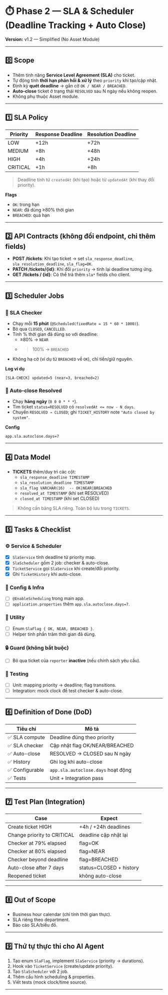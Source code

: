 # ⏱️ Phase 2 — SLA & Scheduler (Deadline Tracking + Auto Close)
**Version:** v1.2 — Simplified (No Asset Module)

---

## 0️⃣ Scope
- Thêm tính năng **Service Level Agreement (SLA)** cho ticket.
- Tự động tính **thời hạn phản hồi & xử lý** theo `priority` khi tạo/cập nhật.
- Định kỳ **quét deadline** → gắn cờ `OK / NEAR / BREACHED`.
- **Auto-close** ticket ở trạng thái `RESOLVED` sau N ngày nếu không reopen.
- Không phụ thuộc Asset module.

---

## 1️⃣ SLA Policy

| Priority | Response Deadline | Resolution Deadline |
|---------|-------------------|---------------------|
| LOW     | +12h              | +72h                |
| MEDIUM  | +8h               | +48h                |
| HIGH    | +4h               | +24h                |
| CRITICAL| +1h               | +8h                 |

> Deadline tính từ `createdAt` (khi tạo) hoặc từ `updatedAt` (khi thay đổi priority).

**Flags**
- `OK`: trong hạn
- `NEAR`: đã dùng ≥80% thời gian
- `BREACHED`: quá hạn

---

## 2️⃣ API Contracts (không đổi endpoint, chỉ thêm fields)
- **POST /tickets**: Khi tạo ticket → set `sla_response_deadline`, `sla_resolution_deadline`, `sla_flag=OK`.
- **PATCH /tickets/{id}**: Khi đổi `priority` → tính lại deadline tương ứng.
- **GET /tickets / {id}**: Có thể trả thêm `sla*` fields cho client.

---

## 3️⃣ Scheduler Jobs

### 🔸 SLA Checker
- Chạy mỗi **15 phút** (`@Scheduled(fixedRate = 15 * 60 * 1000)`).
- Bỏ qua `CLOSED`, `CANCELLED`.
- Tính % thời gian đã dùng so với deadline:
  - ≥80% → `NEAR`
  - >100% → `BREACHED`
- Không hạ cờ (ví dụ từ `BREACHED` về `OK`), chỉ tiến/giữ nguyên.

**Log ví dụ**
```
[SLA-CHECK] updated=5 (near=3, breached=2)
```

### 🔸 Auto-close Resolved
- Chạy **hàng ngày** (`0 0 0 * * *`).
- Tìm ticket `status=RESOLVED` có `resolvedAt <= now - N days`.
- Chuyển `RESOLVED → CLOSED`; ghi `TICKET_HISTORY` note `"Auto closed by system"`.

**Config**
```properties
app.sla.autoclose.days=7
```

---

## 4️⃣ Data Model
- **TICKETS** thêm/duy trì các cột:
  - `sla_response_deadline TIMESTAMP`
  - `sla_resolution_deadline TIMESTAMP`
  - `sla_flag VARCHAR(16)  -- OK|NEAR|BREACHED`
  - `resolved_at TIMESTAMP` (khi set RESOLVED)
  - `closed_at TIMESTAMP` (khi set CLOSED)

> Không cần bảng SLA riêng. Toàn bộ lưu trong `TICKETS`.

---

## 5️⃣ Tasks & Checklist

### ⚙️ Service & Scheduler
- [x] `SlaService` tính deadline từ priority map.
- [x] `SlaScheduler` gồm 2 job: checker & auto-close.
- [x] `TicketService` gọi `SlaService` khi create/đổi priority.
- [x] Ghi `TicketHistory` khi auto-close.

### 🧩 Config & Infra
- [ ] `@EnableScheduling` trong main app.
- [ ] `application.properties` thêm `app.sla.autoclose.days=7`.

### 🧠 Utility
- [ ] Enum `SlaFlag { OK, NEAR, BREACHED }`.
- [ ] Helper tính phần trăm thời gian đã dùng.

### 🔒 Guard (không bắt buộc)
- [ ] Bỏ qua ticket của `reporter` **inactive** (nếu chính sách yêu cầu).

### 🧪 Testing
- [ ] Unit: mapping priority → deadline; flag transitions.
- [ ] Integration: mock clock để test checker & auto-close.

---

## 6️⃣ Definition of Done (DoD)
| Tiêu chí | Mô tả |
|---------|------|
| ✅ SLA compute | Deadline đúng theo priority |
| ✅ SLA checker | Cập nhật flag OK/NEAR/BREACHED |
| ✅ Auto-close | RESOLVED → CLOSED sau N ngày |
| ✅ History | Ghi log khi auto-close |
| ✅ Configurable | `app.sla.autoclose.days` hoạt động |
| ✅ Tests | Unit + Integration pass |

---

## 7️⃣ Test Plan (Integration)

| Case | Expect |
|------|--------|
| Create ticket HIGH | +4h / +24h deadlines |
| Change priority to CRITICAL | deadline cập nhật lại |
| Checker at 79% elapsed | flag=OK |
| Checker at 80% elapsed | flag=NEAR |
| Checker beyond deadline | flag=BREACHED |
| Auto-close after 7 days | status=CLOSED + history |
| Reopened ticket | không auto-close |

---

## 8️⃣ Out of Scope
- Business hour calendar (chỉ tính thời gian thực).  
- SLA riêng theo department.  
- Báo cáo SLA/biểu đồ.

---

## 9️⃣ Thứ tự thực thi cho AI Agent
1. Tạo enum `SlaFlag`, implement `SlaService` (priority → durations).  
2. Hook vào `TicketService` (create/update priority).  
3. Tạo `SlaScheduler` với 2 job.  
4. Thêm cấu hình scheduling & properties.  
5. Viết tests (mock clock/time source).  

---
